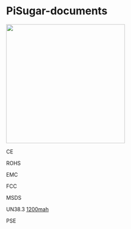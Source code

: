 # PiSugar-documents

<p align="left">
  <img width="320" src="https://raw.githubusercontent.com/JdaieLin/PiSugar/master/logo.jpg">
</p>

CE

ROHS

EMC

FCC

MSDS

UN38.3
[1200mah](https://github.com/PiSugar/PiSugar/wiki/PiSugar1)

PSE

